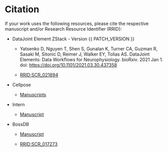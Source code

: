 # Citation

If your work uses the following resources, please cite the respective manuscript and/or Research Resource Identifier (RRID):

+ DataJoint Element ZStack - Version {{ PATCH_VERSION }}
  + Yatsenko D, Nguyen T, Shen S, Gunalan K, Turner CA, Guzman R, Sasaki M, Sitonic D,
    Reimer J, Walker EY, Tolias AS. DataJoint Elements: Data Workflows for
    Neurophysiology. bioRxiv. 2021 Jan 1. doi: https://doi.org/10.1101/2021.03.30.437358

  + [RRID:SCR_021894](https://scicrunch.org/resolver/SCR_021894)

+ Cellpose
  + [Manuscripts](https://github.com/MouseLand/cellpose#citation)

+ Intern
  + [Manuscript](https://bossdb.org/tools/intern)

+ BossDB
  + [Manuscript](https://www.ncbi.nlm.nih.gov/pmc/articles/PMC8885591/)

  + [RRID:SCR_017273](https://scicrunch.org/resolver/SCR_017273)
